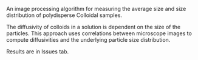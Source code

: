 An image processing algorithm for measuring the average size and size distribution of polydisperse Colloidal samples.

The diffusivity of colloids in a solution is dependent on the size of the particles. This approach uses correlations between microscope images to compute diffusivities and the underlying particle size distribution.

Results are in Issues tab.
